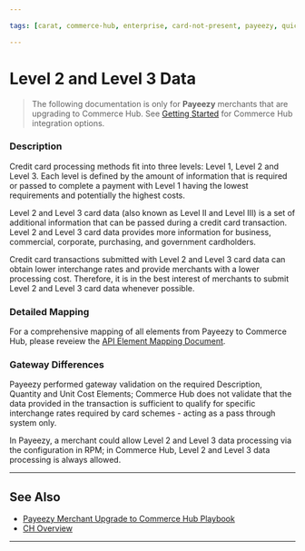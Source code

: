 ```yaml
---

tags: [carat, commerce-hub, enterprise, card-not-present, payeezy, quick-keys, batch-upload]

---
```


# Level 2 and Level 3 Data

<!-- theme: danger -->
>  The following documentation is only for **Payeezy** merchants that are upgrading to Commerce Hub. See [Getting Started](?path=docs/Getting-Started/Getting-Started-General.md) for Commerce Hub integration options.

### Description

Credit card processing methods fit into three levels: Level 1, Level 2 and Level 3. Each level is defined by the amount of information that is required or passed to complete a payment with Level 1 having the lowest requirements and potentially the highest costs.

Level 2 and Level 3 card data (also known as Level II and Level III) is a set of additional information that can be passed during a credit card transaction. Level 2 and Level 3 card data provides more information for business, commercial, corporate, purchasing, and government cardholders.

Credit card transactions submitted with Level 2 and Level 3 card data can obtain lower interchange rates and provide merchants with a lower processing cost. Therefore, it is in the best interest of merchants to submit Level 2 and Level 3 card data whenever possible.

### Detailed Mapping
For a comprehensive mapping of all elements from Payeezy to Commerce Hub, please reveiew the [API Element Mapping Document](?path=docs/Resources/Guides/Payeezy/Payeezy-UpgradetoCH-TechnicalAPI.md).

### Gateway Differences

Payeezy performed gateway validation on the required Description, Quantity and Unit Cost Elements; Commerce Hub does not validate that the data provided in the transaction is sufficient to qualify for specific interchange rates required by card schemes - acting as a pass through system only.

In Payeezy, a merchant could allow Level 2 and Level 3 data processing via the configuration in RPM; in Commerce Hub, Level 2 and Level 3 data processing is always allowed.

---

## See Also

- [Payeezy Merchant Upgrade to Commerce Hub Playbook](?path=docs/Resources/Guides/Payeezy/PayeezyUpgradetoCHGuideLandingPage.md)
- [CH Overview](?path=docs/Getting-Started/Getting-Started-General.md)



---
